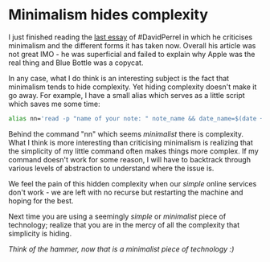 # Minimalism hides complexity

I just finished reading the [last essay](https://exercism.io/my/solutions/ce5a67ad792b4cb79ba3056006ba6028) of #DavidPerrel in which he criticises minimalism and the different forms it has taken now. Overall his article was not great IMO - he was superficial and failed to explain why Apple was the real thing and Blue Bottle was a copycat. 

In any case, what I do think is an interesting subject is the fact that minimalism tends to hide complexity. Yet hiding complexity doesn't make it go away. For example, I have a small alias which serves as a little script which saves me some time: 

```bash
alias nn='read -p "name of your note: " note_name && date_name=$(date +%F) && tot_name="${date_name}_${note_name}.md" && nvim ~/dox/vitz/notes/$tot_name'
```
Behind the command "nn" which seems *minimalist* there is complexity. What I think is more interesting than criticising minimalism is realizing that the simplicity of my little command often makes things more complex. If my command doesn't work for some reason, I will have to backtrack through various levels of abstraction to understand where the issue is. 

We feel the pain of this hidden complexity when our *simple* online services don't work - we are left with no recurse but restarting the machine and hoping for the best.

Next time you are using a seemingly *simple* or *minimalist* piece of technology; realize that you are in the mercy of all the complexity that simplicity is hiding. 

*Think of the hammer, now that is a minimalist piece of technology :)*
